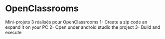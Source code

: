 # OpenClassrooms
Mini-projets 3 réalisés pour OpenClassrooms
1- Create a zip code an expand it on your PC
2- Open under android studio the project
3- Build and execute
